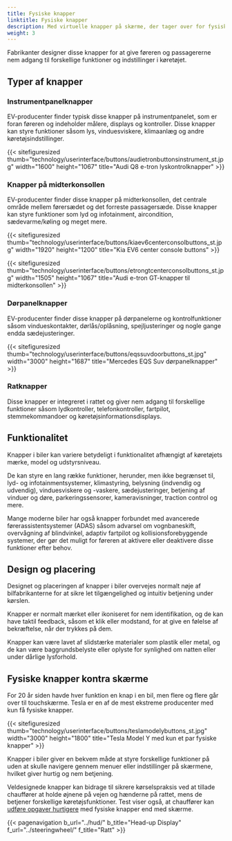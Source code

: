 ```yaml
---
title: Fysiske knapper
linktitle: Fysiske knapper
description: Med virtuelle knapper på skærme, der tager over for fysiske knapper på flere og flere områder, er der stadig fysiske knapper i de fleste elbiler.
weight: 3
---
```

<!-- markdownlint-disable MD033 -->
Fabrikanter designer disse knapper for at give føreren og passagererne nem adgang til forskellige funktioner og indstillinger i køretøjet.

## Typer af knapper

### Instrumentpanelknapper

EV-producenter finder typisk disse knapper på instrumentpanelet, som er foran føreren og indeholder målere, displays og kontroller. Disse knapper kan styre funktioner såsom lys, vinduesviskere, klimaanlæg og andre køretøjsindstillinger.

{{< sitefiguresized thumb="technology/userinterface/buttons/audietronbuttonsinstrument_st.jpg" width="1600" height="1067" title="Audi Q8 e-tron lyskontrolknapper" >}}

### Knapper på midterkonsollen

EV-producenter finder disse knapper på midterkonsollen, det centrale område mellem førersædet og det forreste passagersæde. Disse knapper kan styre funktioner som lyd og infotainment, aircondition, sædevarme/køling og meget mere.

{{< sitefiguresized thumb="technology/userinterface/buttons/kiaev6centerconsolbuttons_st.jpg" width="1920" height="1200" title="Kia EV6 center console buttons" >}}

{{< sitefiguresized thumb="technology/userinterface/buttons/etrongtcenterconsolbuttons_st.jpg" width="1505" height="1067" title="Audi e-tron GT-knapper til midterkonsollen" >}}

### Dørpanelknapper

EV-producenter finder disse knapper på dørpanelerne og kontrolfunktioner såsom vindueskontakter, dørlås/oplåsning, spejljusteringer og nogle gange endda sædejusteringer.

{{< sitefiguresized thumb="technology/userinterface/buttons/eqssuvdoorbuttons_st.jpg" width="3000" height="1687" title="Mercedes EQS Suv dørpanelknapper" >}}

### Ratknapper

Disse knapper er integreret i rattet og giver nem adgang til forskellige funktioner såsom lydkontroller, telefonkontroller, fartpilot, stemmekommandoer og køretøjsinformationsdisplays.

## Funktionalitet

Knapper i biler kan variere betydeligt i funktionalitet afhængigt af køretøjets mærke, model og udstyrsniveau.

De kan styre en lang række funktioner, herunder, men ikke begrænset til, lyd- og infotainmentsystemer, klimastyring, belysning (indvendig og udvendig), vinduesviskere og -vaskere, sædejusteringer, betjening af vinduer og døre, parkeringssensorer, kameravisninger, traction control og mere.

Mange moderne biler har også knapper forbundet med avancerede førerassistentsystemer (ADAS) såsom advarsel om vognbaneskift, overvågning af blindvinkel, adaptiv fartpilot og kollisionsforebyggende systemer, der gør det muligt for føreren at aktivere eller deaktivere disse funktioner efter behov.

## Design og placering

Designet og placeringen af ​​knapper i biler overvejes normalt nøje af bilfabrikanterne for at sikre let tilgængelighed og intuitiv betjening under kørslen.

Knapper er normalt mærket eller ikoniseret for nem identifikation, og de kan have taktil feedback, såsom et klik eller modstand, for at give en følelse af bekræftelse, når der trykkes på dem.

Knapper kan være lavet af slidstærke materialer som plastik eller metal, og de kan være baggrundsbelyste eller oplyste for synlighed om natten eller under dårlige lysforhold.

## Fysiske knapper kontra skærme

For 20 år siden havde hver funktion en knap i en bil, men flere og flere går over til touchskærme. Tesla er en af ​​de mest ekstreme producenter med kun få fysiske knapper.

{{< sitefiguresized thumb="technology/userinterface/buttons/teslamodelybuttons_st.jpg" width="3000" height="1800" title="Tesla Model Y med kun et par fysiske knapper" >}}

Knapper i biler giver en bekvem måde at styre forskellige funktioner på uden at skulle navigere gennem menuer eller indstillinger på skærmene, hvilket giver hurtig og nem betjening.

Veldesignede knapper kan bidrage til sikrere kørselspraksis ved at tillade chauffører at holde øjnene på vejen og hænderne på rattet, mens de betjener forskellige køretøjsfunktioner. Test viser også, at chauffører kan [udføre opgaver hurtigere](https://www.vibilagare.se/english/physical-buttons-outperform-touchscreens-new-cars-test-finds) med fysiske knapper end med skærme.

{{< pagenavigation b_url="../hud/" b_title="Head-up Display" f_url="../steeringwheel/" f_title="Ratt" >}}